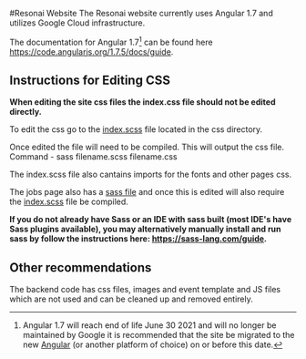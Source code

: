 #Resonai Website 
The Resonai website currently uses Angular 1.7 and utilizes Google Cloud infrastructure.

The documentation for Angular 1.7[^1] can be found here https://code.angularjs.org/1.7.5/docs/guide.

## Instructions for Editing CSS

**When editing the site css files the index.css file should not be edited directly.**

To edit the css go to the [index.scss](/css/index.scss) file located in the css directory. 

Once edited the file will need to be compiled. This will output the css file. 
Command - sass filename.scss filename.css

The index.scss file also cantains imports for the fonts and other pages css. 

The jobs page also has a [sass file](/css/jobs.scss) and once this is edited will also require the [index.scss](/css/index.scss) file be compiled.

**If you do not already have Sass or an IDE with sass built (most IDE's have Sass plugins available), you may alternatively manually install and run sass by follow the instructions here: https://sass-lang.com/guide.**

## Other recommendations

The backend code has css files, images and event template and JS files which are not used and can be cleaned up and removed entirely.

[^1]: Angular 1.7 will reach end of life June 30 2021 and will no longer be maintained by Google it is recommended that the site be migrated to the new [Angular](https://angular.io/) (or another platform of choice) on or before this date.
